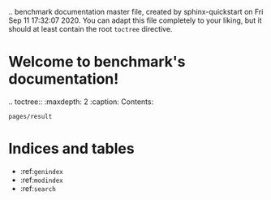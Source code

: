 .. benchmark documentation master file, created by
   sphinx-quickstart on Fri Sep 11 17:32:07 2020.
   You can adapt this file completely to your liking, but it should at least
   contain the root `toctree` directive.

Welcome to benchmark's documentation!
=====================================

.. toctree::
   :maxdepth: 2
   :caption: Contents:
    
    pages/result



Indices and tables
==================

* :ref:`genindex`
* :ref:`modindex`
* :ref:`search`
